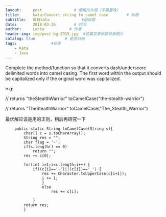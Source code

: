 ```yaml
---
layout:     post              # 使用的布局（不需要改）
title:      kata~Convert string to camel case        # 标题 
subtitle:   每日kata              #副标题
date:       2018-03-26        # 时间
author:     Lacia           # 作者
header-img: img/post-bg-2015.jpg  #这篇文章标题背景图片
catalog: true             # 是否归档
tags:               #标签
    - Kata
    - Java
---
```


Complete the method/function so that it converts dash/underscore delimited words into camel casing. The first word within the output should be capitalized only if the original word was capitalized.

e.g:

// returns "theStealthWarrior"
toCamelCase("the-stealth-warrior") 

// returns "TheStealthWarrior"
toCamelCase("The_Stealth_Warrior")



最优解应该是用的正则，稍后再研究一下

		public static String toCamelCase(String s){
			char[] c = s.toCharArray();
			String res = "";
			char flag = '-';
			if(s.length() == 0)
				return "";
			res += c[0];
			
			for(int i=1;i<c.length;i++) {
				if((c[i]=='-')||(c[i])=='_') {
					res += Character.toUpperCase(c[i+1]);
					i += 1;
					}
					else
						res += c[i];
					
				}		
		    return res;
			}
